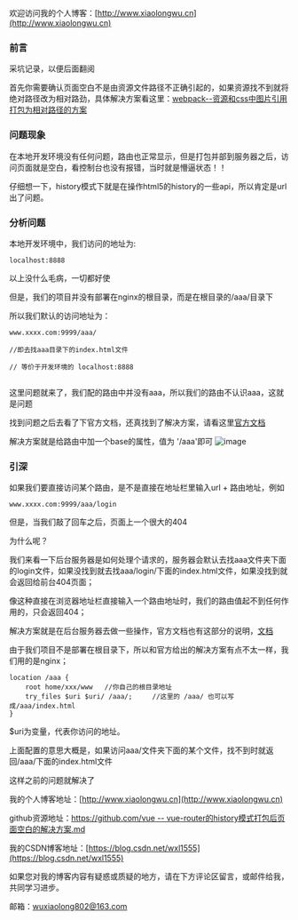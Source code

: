 欢迎访问我的个人博客：[http://www.xiaolongwu.cn](http://www.xiaolongwu.cn)

### 前言
采坑记录，以便后面翻阅

首先你需要确认页面空白不是由资源文件路径不正确引起的，如果资源找不到就将绝对路径改为相对路劲，具体解决方案看这里：[webpack--资源和css中图片引用打包为相对路径的方案](https://blog.csdn.net/wxl1555/article/details/81105204)

### 问题现象
在本地开发环境没有任何问题，路由也正常显示，但是打包并部到服务器之后，访问页面就是空白，看控制台也没有报错，当时就是懵逼状态！！

仔细想一下，history模式下就是在操作html5的history的一些api，所以肯定是url出了问题。

### 分析问题
本地开发环境中，我们访问的地址为:
```
localhost:8888
```
以上没什么毛病，一切都好使

但是，我们的项目并没有部署在nginx的根目录，而是在根目录的/aaa/目录下

所以我们默认的访问地址为：
```
www.xxxx.com:9999/aaa/   

//即去找aaa目录下的index.html文件

// 等价于开发环境的 localhost:8888


```
这里问题就来了，我们配的路由中并没有aaa，所以我们的路由不认识aaa，这就是问题

找到问题之后去看了下官方文档，还真找到了解决方案，请看这里[官方文档](https://router.vuejs.org/zh/api/#base)

解决方案就是给路由中加一个base的属性，值为 '/aaa'即可
![image](http://olv6wm3nj.bkt.clouddn.com/18-7-25/61418914.jpg)

### 引深
如果我们要直接访问某个路由，是不是直接在地址栏里输入url + 路由地址，例如
```
www.xxxx.com:9999/aaa/login
```
但是，当我们敲了回车之后，页面上一个很大的404

为什么呢？

我们来看一下后台服务器是如何处理个请求的，服务器会默认去找aaa文件夹下面的login文件，如果没找到就去找aaa/login/下面的index.html文件，如果没找到就会返回给前台404页面；

像这种直接在浏览器地址栏直接输入一个路由地址时，我们的路由值起不到任何作用的，只会返回404；

解决方案就是在后台服务器去做一些操作，官方文档也有这部分的说明，[文档](https://router.vuejs.org/zh/guide/essentials/history-mode.html#%E5%90%8E%E7%AB%AF%E9%85%8D%E7%BD%AE%E4%BE%8B%E5%AD%90)

由于我们项目不是部署在根目录下，所以和官方给出的解决方案有点不太一样，我们用的是nginx；

```
location /aaa {
    root home/xxx/www   //你自己的根目录地址
    try_files $uri $uri/ /aaa/;     //这里的 /aaa/ 也可以写成/aaa/index.html
}
```
$uri为变量，代表你访问的地址。

上面配置的意思大概是，如果访问aaa/文件夹下面的某个文件，找不到时就返回/aaa/下面的index.html文件

这样之前的问题就解决了


我的个人博客地址：[http://www.xiaolongwu.cn](http://www.xiaolongwu.cn)

github资源地址：[https://github.com/vue -- vue-router的history模式打包后页面空白的解决方案.md](https://github.com/LeonWuV/FE-blog-repository/blob/master/vue/vue%20--%20vue-router%E7%9A%84history%E6%A8%A1%E5%BC%8F%E6%89%93%E5%8C%85%E5%90%8E%E9%A1%B5%E9%9D%A2%E7%A9%BA%E7%99%BD%E7%9A%84%E8%A7%A3%E5%86%B3%E6%96%B9%E6%A1%88.md)

我的CSDN博客地址：[https://blog.csdn.net/wxl1555](https://blog.csdn.net/wxl1555)

如果您对我的博客内容有疑惑或质疑的地方，请在下方评论区留言，或邮件给我，共同学习进步。

邮箱：wuxiaolong802@163.com